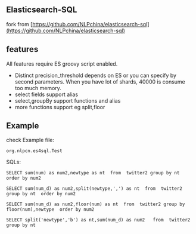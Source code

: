 ## Elasticsearch-SQL

fork from [https://github.com/NLPchina/elasticsearch-sql](https://github.com/NLPchina/elasticsearch-sql)

## features 

All features require ES groovy script enabled.

* Distinct precision_threshold depends on ES or you can specify by second parameters.
  When you have lot of shards, 40000 is consume too much memory. 
* select fields support alias
* select,groupBy support functions and alias
* more functions support eg split,floor

## Example

check Example file:

```
org.nlpcn.es4sql.Test
```

SQLs:

```
SELECT sum(num) as num2,newtype as nt  from  twitter2 group by nt  order by num2 

SELECT sum(num_d) as num2,split(newtype,',') as nt  from  twitter2 group by nt  order by num2

SELECT sum(num_d) as num2,floor(num) as nt  from  twitter2 group by floor(num),newtype  order by num2

SELECT split('newtype','b') as nt,sum(num_d) as num2   from  twitter2 group by nt 
```

    




